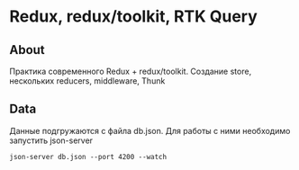 # Redux, redux/toolkit, RTK Query

## About

Практика современного Redux + redux/toolkit. Создание store, нескольких reducers, middleware, Thunk

## Data

Данные подгружаются с файла db.json. Для работы с ними необходимо запустить json-server
```
json-server db.json --port 4200 --watch
```

